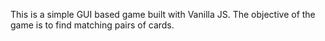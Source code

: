 This is a simple GUI based game built with Vanilla JS. The objective of the game is to find matching pairs of cards.
